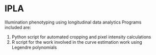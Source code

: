 # IPLA
Illumination phenotyping using longitudinal data analytics
Programs included are:
1. Python script for automated cropping and pixel intensity calculations
2. R script for the work involved in the curve estimation work using Legendre polynomials
